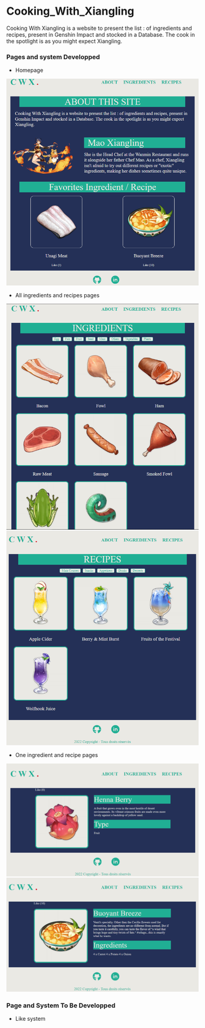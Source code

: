 # Cooking_With_Xiangling
 Cooking With Xiangling is a website to present the list : of ingredients and recipes, present in Genshin Impact and stocked in a Database. The cook in the spotlight is as you might expect Xiangling.

### Pages and system Developped

- Homepage 
<img src="https://github.com/Hounnankan7/Cooking_With_Xiangling/blob/main/CWX_readme/1.PNG">

- All ingredients and recipes pages
<img src="https://github.com/Hounnankan7/Cooking_With_Xiangling/blob/main/CWX_readme/2.PNG">
<img src="https://github.com/Hounnankan7/Cooking_With_Xiangling/blob/main/CWX_readme/3.PNG">

- One ingredient and recipe pages
<img src="https://github.com/Hounnankan7/Cooking_With_Xiangling/blob/main/CWX_readme/4.PNG">
<img src="https://github.com/Hounnankan7/Cooking_With_Xiangling/blob/main/CWX_readme/5.PNG">

### Page and System To Be Developped

- Like system
